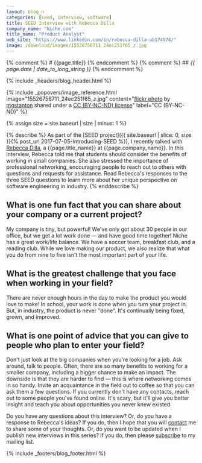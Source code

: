 ```yaml
---
layout: blog_n
categories: [seed, interview, software]
title: SEED Interview with Rebecca Dilla
company_name: "Niche.com"
title_name: "Product Analyst"
web_site: "https://www.linkedin.com/in/rebecca-dilla-ab174974/"
image: /download/images/15526756711_24ec251f65_z.jpg
---
```


{% comment %} # {{page.title}} {% endcomment %}
{% comment %} ## <em>{{ page.date | date_to_long_string }}</em> {% endcomment %}

{% include _headers/blog_header.html %}

<!-- Include header image -->
{% include _popovers/image_reference.html image="15526756711_24ec251f65_z.jpg" content="<a title='Hit the bricks' href='https://flickr.com/photos/marirn/15526756711'>flickr photo</a> by <a href='https://flickr.com/people/marirn'>mgstanton</a> shared under a <a href='https://creativecommons.org/licenses/by-nc-nd/2.0/'>CC (BY-NC-ND) license</a>" label="CC (BY-NC-ND)" %}

{% assign size = site.baseurl | size | minus: 1 %}

{% describe %}
As part of the [SEED project]({{ site.baseurl | slice: 0, size }}{% post_url
2017-07-05-Introducing-SEED %}), I recently talked with [Rebecca
Dilla]({{page.web_site}}), a {{page.title_name}} at {{page.company_name}}. In
this interview, Rebecca told me that students should consider the benefits of
working in small companies. She also stressed the importance of professional
networking, encouraging people to reach out to others with questions and
requests for assistance. Read Rebecca's responses to the three SEED questions to
learn more about her unique perspective on software engineering in industry.
{% enddescribe %}

## What is one fun fact that you can share about your company or a current project?

My company is tiny, but powerful! We've only got about 30 people in our office,
but we get a lot work done &mdash; and have good time together! Niche has a
great work/life balance. We have a soccer team, breakfast club, and a reading
club. While we love making our product, we also realize that what you do from
nine to five isn't the most important part of your life.

## What is the greatest challenge that you face when working in your field?

There are never enough hours in the day to make the product you would love to
make! In school, your work is done when you turn your project in. But, in
industry, the product is never "done". It's continually being fixed, grown, and
improved.

## What is one point of advice that you can give to people who plan to enter your field?

Don't just look at the big companies when you're looking for a job. Ask around,
talk to people. Often, there are so many benefits to working for a smaller
company, including a bigger chance to make an impact. The downside is that they
are harder to find &mdash; this is where networking comes in so handy. Invite an
acquaintance in the field out to coffee so that you can ask them a few
questions. If you currently don't have any contacts, reach out to some people
you've found online. It's scary, but it'll give you better insight and teach you
about opportunities you never knew existed.

Do you have any questions about this interview? Or, do you have a response to
Rebecca's ideas? If you do, then I hope that you will
[contact]({{site.baseurl}}contact/) me to share some of your thoughts. Or, do
you want to be updated when I publish new interviews in this series? If you do,
then please [subscribe]({{site.baseurl}}support/) to my mailing list.

{% include _footers/blog_footer.html %}
